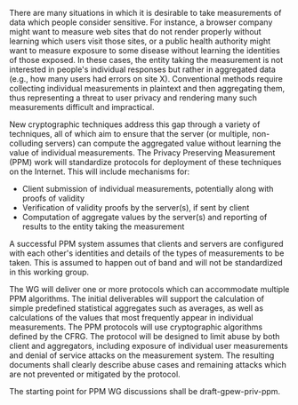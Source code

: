 There are many situations in which it is desirable to take measurements of data
which people consider sensitive. For instance, a browser company might want to
measure web sites that do not render properly without learning which users visit
those sites, or a public health authority might want to measure exposure to some
disease without learning the identities of those exposed. In these cases, the
entity taking the measurement is not interested in people's individual responses
but rather in aggregated data (e.g., how many users had errors on site X).
Conventional methods require collecting individual measurements in plaintext and
then aggregating them, thus representing a threat to user privacy and rendering
many such measurements difficult and impractical.

New cryptographic techniques address this gap through a variety of techniques,
all of which aim to ensure that the server (or multiple, non-colluding servers)
can compute the aggregated value without learning the value of individual
measurements. The Privacy Preserving Measurement (PPM) work will
standardize protocols for deployment of these techniques on the Internet. This
will include mechanisms for:

- Client submission of individual measurements, potentially along with proofs of
  validity
- Verification of validity proofs by the server(s), if sent by client
- Computation of aggregate values by the server(s) and reporting of results to
  the entity taking the measurement

A successful PPM system assumes that clients and servers are configured with
each other's identities and details of the types of measurements to be taken.
This is assumed to happen out of band and will not be standardized in this
working group.

The WG will deliver one or more protocols which can accommodate multiple PPM
algorithms. The initial deliverables will support the calculation of simple
predefined statistical aggregates such as averages, as well as calculations of
the values that most frequently appear in individual measurements. The PPM
protocols will use cryptographic algorithms defined by the CFRG. The protocol
will be designed to limit abuse by both client and aggregators, including
exposure of individual user measurements and denial of service attacks on the
measurement system. The resulting documents shall clearly describe abuse cases
and remaining attacks which are not prevented or mitigated by the protocol.

The starting point for PPM WG discussions shall be draft-gpew-priv-ppm.
